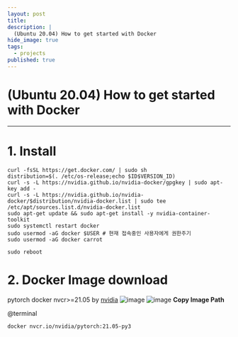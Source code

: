 ```yaml
---
layout: post
title: 
description: |
  (Ubuntu 20.04) How to get started with Docker
hide_image: true
tags:
  - projects
published: true
---
```


# (Ubuntu 20.04) How to get started with Docker
* * *

# 1. Install 
```
curl -fsSL https://get.docker.com/ | sudo sh
distribution=$(. /etc/os-release;echo $ID$VERSION_ID)
curl -s -L https://nvidia.github.io/nvidia-docker/gpgkey | sudo apt-key add -
curl -s -L https://nvidia.github.io/nvidia-docker/$distribution/nvidia-docker.list | sudo tee /etc/apt/sources.list.d/nvidia-docker.list
sudo apt-get update && sudo apt-get install -y nvidia-container-toolkit
sudo systemctl restart docker
sudo usermod -aG docker $USER # 현재 접속중인 사용자에게 권한주기
sudo usermod -aG docker carrot
```
```
sudo reboot

```

# 2. Docker Image download
 pytorch docker nvcr>=21.05 
 by [nvidia](https://catalog.ngc.nvidia.com/orgs/nvidia/containers/pytorch)
 ![image](https://user-images.githubusercontent.com/69246778/188846278-08be2bdd-eeea-4182-959c-1471d9e2331d.png)
![image](https://user-images.githubusercontent.com/69246778/188846388-fb64f251-c1aa-4213-8331-129655007de2.png)
**Copy Image Path**

@terminal 
```
docker nvcr.io/nvidia/pytorch:21.05-py3
```


